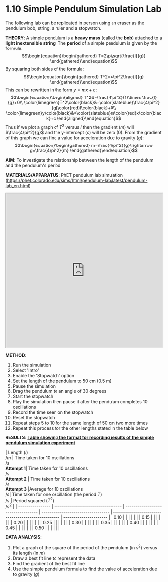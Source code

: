 # 1.10 Simple Pendulum Simulation Lab
The following lab can be replicated in person using an eraser as the pendulum bob, string, a ruler and a stopwatch.

**THEORY**:
A simple pendulum is a **heavy mass** (called the **bob**) attached to a **light inextensible string**. The **period** of a simple pendulum is given by the formula:
$$\begin{equation}\begin{gathered}
T=2\pi\sqrt{\frac{l}{g}}
\end{gathered}\end{equation}$$
By squaring both sides of the formula:
$$\begin{equation}\begin{gathered}
T^2=4\pi^2\frac{l}{g}
\end{gathered}\end{equation}$$
This can be rewritten in the form $y=mx+c$:
$$\begin{equation}\begin{aligned}
T^2&=\frac{4\pi^2}{1}\times \frac{l}{g}+0\\
\color{limegreen}T^2\color{black}&=\color{slateblue}\frac{4\pi^2}{g}\color{red}l\color{black}+0\\
\color{limegreen}y\color{black}&=\color{slateblue}m\color{red}x\color{black}+c
\end{aligned}\end{equation}$$
Thus if we plot a graph of $T^2$ versus $l$ then the gradient ($m$) will $\frac{4\pi^2}{g}$ and the y-intercept ($c$) will be zero ($0$). From the gradient of this graph we can find a value for acceleration due to gravity ($g$):
$$\begin{equation}\begin{gathered}
m=\frac{4\pi^2}{g}\rightarrow g=\frac{4\pi^2}{m}
\end{gathered}\end{equation}$$

**AIM**: To investigate the relationship between the length of the pendulum and the pendulum's period

**MATERIALS/APPARATUS**: PhET pendulum lab simulation (https://phet.colorado.edu/sims/html/pendulum-lab/latest/pendulum-lab_en.html)

<iframe src="https://phet.colorado.edu/sims/html/pendulum-lab/latest/pendulum-lab_en.html" width=100% height=500px ></iframe>

**METHOD**:
1. Run the simulation
2. Select 'Intro'
3. Enable the 'Stopwatch' option
4. Set the length of the pendulum to 50 cm (0.5 m)
5. Pause the simulation
6. Drag the pendulum to an angle of 30 degrees
7. Start the stopwatch
8. Play the simulation then pause it after the pendulum completes 10 oscillations
9. Record the time seen on the stopwatch
10. Reset the stopwatch
11. Repeat steps 5 to 10 for the same length of 50 cm two more times
12. Repeat this process for the other lengths stated in the table below

**RESULTS**:
<u><b>Table showing the format for recording results of the simple pendulum simulation experiment</b></u>

| Length ($l$)<br>/$m$ | Time taken for 10 oscillations<br>/$s$ <br>**Attempt 1**| Time taken for 10 oscillations<br>/$s$<br>**Attempt 2** | Time taken for 10 oscillations<br>/$s$<br>**Attempt 3** |Average for 10 oscillations<br>/$s$| Time taken for one oscillation (the period $T$)<br>/$s$ | Period squared ($T^2$)<br>/$s^2$ |
| ---------------- | ---------------------------------- | ---------------------------------- | ---------------------------------- | --------------------------------------------------- | ---------------------- |
| $0.10$           |                                    |                                    |                                    |                                                     |                        |
| $0.15$           |                                    |                                    |                                    |                                                     |                        |
| $0.20$           |                                    |                                    |                                    |                                                     |                        |
| $0.25$           |                                    |                                    |                                    |                                                     |                        |
| $0.30$           |                                    |                                    |                                    |                                                     |                        |
| $0.35$           |                                    |                                    |                                    |                                                     |                        |
| $0.40$           |                                    |                                    |                                    |                                                     |                        |
| $0.45$           |                                    |                                    |                                    |                                                     |                        |
| $0.50$           |                                    |                                    |                                    |                                                     |                        |

**DATA ANALYSIS**:
1. Plot a graph of the square of the period of the pendulum (in $s^2$) versus its length (in $m$)
2. Draw a best fit line to represent the data
3. Find the gradient of the best fit line
4. Use the simple pendulum formula to find the value of acceleration due to gravity ($g$)
